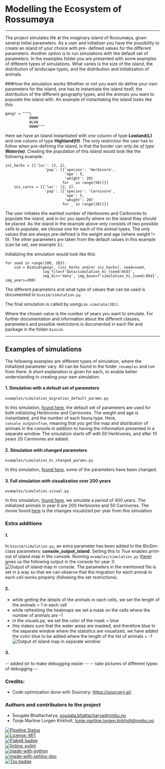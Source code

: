 # Modelling the Ecosystem of Rossumøya

---

The project simulates life at the imaginary island of Rossumøya, given several initial parameters.
As a user and initializer you have the possibility to create an island of your choice with pre-
defined values for the different parameters. Another option is to run simulations with the default
set of parameters. In the examples folder you are presented with some examples of different types
of simulations. What varies is the size of the island, the distribution of landscape types, and 
the distribution and initialization of animals. 

###How the simulation works
Whether or not you want do define your own parameters for the island, one has to instantiate the 
island itself, the distribution of the different geography types, and the animals you want to 
populate the island with. An example of instantiating the island looks like this:

```
geogr = """\
           WWWW
           WLHW
           WWWW"""
```
Here we have an island instantiated with one column of type **Lowland(L)** and one column of type 
**Highland(H)**. The only restriction the user has to follow when pre-defining the island, is that
the border can *only be of type **Water(w)***. 
Creating the population of this island would look like the following example:

```
ini_herbs = [{'loc': (2, 2),
                  'pop': [{'species': 'Herbivore',
                           'age': 5,
                           'weight': 20}
                          for _ in range(50)]}]
    ini_carns = [{'loc': (2, 3),
                  'pop': [{'species': 'Carnivore',
                           'age': 5,
                           'weight': 20}
                          for _ in range(20)]}]
```
The user initiates the wanted number of Herbivores and Carbivores to populate the island, and in
*loc* you specify where on the island they should be placed. As the island in the example above 
only consists of two possible cells to populate, we choose one for each of the animal types. The 
only values that are always pre-defined is the weight and age (where weight != 0). The other 
parameters are taken from the default values in this example (can be set, see example 3.).

Initializing the simulation would look like this:
```
for seed in range(100, 103):
    sim = BioSim(geogr, [ini_herbs and/or ini_herbs], seed=seed,
                 log_file=f'data/simulation_hc_{seed:05d}',
                 img_dir='data', img_base=f'simulation_hc_{seed:05d}', img_years=300)
```

The different parameters and what type of values that can be used is documented in 
```biosim/simulation.py```.

The final simulation is called by using```sim.simulate(301)```.

Where the chosen value is the number of years you want to simulate. For further documentation and 
information about the different classes, parameters and possible restrictions is documented in each
file and package in the folder ```biosim```.

---

## Examples of simulations
The following examples are different types of simulation, where the initialized parameter vary. All
can be found in the folder ```/examples``` and run from there. A short explanation is given for 
each, to enable better understanding in creating your own simulation.

#### 1. Simulation with a default set of parameters
```
examples/simulation_migration_default_params.py
```
In this simulation, [found here](examples/simulation_migration_default_params.py), the default set of parameters are used for both initializing Herbivores and 
Carnivores. The weight and age is instantiated, and the number of each fauna type. Here, 
```console_output=True```, meaning that you get the map and distribution of animals in the console
in addition to having the information presented in a separate window. 
The simulation starts off with 50 Herbivores, and after 10 years 20 Carnivores are added. 

#### 2. Simulation with changed parameters
```
examples/simulation_hc_changed_params.py
```
In this simulation, [found here](examples/simulation_hc_changed_params.py), some of the parameters 
have been changed.

#### 3. Full simulation with visualization over 200 years
```
examples/simulation.visual.py
```
In this simulation, [found here](examples/simulation_visual.py), we simulate a period of 400 years. 
The initialized animals in year 0 are 200 Herbivores and 50 Carnivores. The movie found 
[here](result) is the changes visualized per year from this simulation. 




### Extra additions
#### 1. 
In ```biosim/simulation.py```, an extra parameter has been added to the *BioSim*-class parameters: 
**console_output_island**. Setting this to *True* enables print-out of island map in the console. 
Running ```examples/simulation.py``` ([here](examples/simulation_migration.py)) gives us the following output in the console for year 3:
![Output of island map in console.](readme_imgs/console_map.png)
The parameters in the mentioned file is set in a way so that we can observe that the migration 
for each animal in each cell works properly (following the set restrictions).

#### 2. 
- while getting the details of the animals in each cells, we set the length of the animals = 1 in each cell
- while refreshing the heatmaps we set a mask on the cells where the number of animals are -1
- in the visuals.py, we set the color of the mask = blue
- this makes sure that the water areas are masked, and therefore blue
In the separate window where the statistics are visualized, we have added the color blue to be 
added where the length of the list of animals = -1
![Output of island map in separate window](readme_imgs/stats_visual.png)

  
#### 3. 
-- added str to make debugging easier --
-- take pictures of different types of debugging --

### Credits:
 - Code optimization done with Sourcery: https://sourcery.ai/


### Authors and contributors to the project
- Sougata Bhattacharya, sougata.bhattacharya@nmbu.no
- Tonje Martine Lorgen Kirkholt, tonje.martine.lorgen.kirkholt@nmbu.no

[![Pipeline Status](https://gitlab.com/nmbu.no/emner/inf200/h2022/january-block-teams/a39_sougata_tonje/biosim-a39-sougata-tonje/badges/main/pipeline.svg)](https://gitlab.com/nmbu.no/emner/inf200/h2022/january-block-teams/a39_sougata_tonje/biosim-a39-sougata-tonje/-/pipelines?page=1&scope=branches&ref=main)  
[![License: MIT](https://img.shields.io/badge/License-MIT-yellow.svg)](https://opensource.org/licenses/MIT)  
[![Flake8 badge](https://img.shields.io/badge/linting-flake8-blue)](https://flake8.pycqa.org/en/latest/)  
[![linting: pylint](https://img.shields.io/badge/linting-pylint-yellowgreen)](https://github.com/PyCQA/pylint)  
[![made-with-python](https://img.shields.io/badge/Made%20with-Python-1f425f.svg)](https://www.python.org/)  
[![made-with-sphinx-doc](https://img.shields.io/badge/Made%20with-Sphinx-1f425f.svg)](https://www.sphinx-doc.org/)   
[![Tox badge](https://img.shields.io/badge/Made%20with-tox-yellowgreen)](https://tox.wiki/en/latest/)
